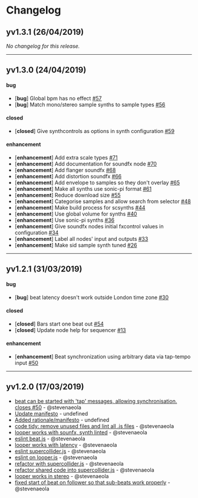 # Changelog

## yv1.3.1 (26/04/2019)
*No changelog for this release.*

---

## yv1.3.0 (24/04/2019)

#### bug

- [**bug**] Global bpm has no effect [#57](https://github.com/stevenaeola/node-red-contrib-music/issues/57)
- [**bug**] Match mono/stereo sample synths to sample types [#56](https://github.com/stevenaeola/node-red-contrib-music/issues/56)

#### closed

- [**closed**] Give synthcontrols as options in synth configuration [#59](https://github.com/stevenaeola/node-red-contrib-music/issues/59)

#### enhancement

- [**enhancement**] Add extra scale types [#71](https://github.com/stevenaeola/node-red-contrib-music/issues/71)
- [**enhancement**] Add documentation for soundfx node [#70](https://github.com/stevenaeola/node-red-contrib-music/issues/70)
- [**enhancement**] Add flanger soundfx [#68](https://github.com/stevenaeola/node-red-contrib-music/issues/68)
- [**enhancement**] Add distortion soundfx [#66](https://github.com/stevenaeola/node-red-contrib-music/issues/66)
- [**enhancement**] Add envelope to samples so they don't overlay [#65](https://github.com/stevenaeola/node-red-contrib-music/issues/65)
- [**enhancement**] Make all synths use sonic-pi format [#61](https://github.com/stevenaeola/node-red-contrib-music/issues/61)
- [**enhancement**] Reduce download size [#55](https://github.com/stevenaeola/node-red-contrib-music/issues/55)
- [**enhancement**] Categorise samples and allow search from selector [#48](https://github.com/stevenaeola/node-red-contrib-music/issues/48)
- [**enhancement**] Make build process for scsynths [#44](https://github.com/stevenaeola/node-red-contrib-music/issues/44)
- [**enhancement**] Use global volume for synths [#40](https://github.com/stevenaeola/node-red-contrib-music/issues/40)
- [**enhancement**] Use sonic-pi synths [#36](https://github.com/stevenaeola/node-red-contrib-music/issues/36)
- [**enhancement**] Give soundfx nodes initial fxcontrol values in configuration [#34](https://github.com/stevenaeola/node-red-contrib-music/issues/34)
- [**enhancement**] Label all nodes' input and outputs [#33](https://github.com/stevenaeola/node-red-contrib-music/issues/33)
- [**enhancement**] Make sid sample synth tuned [#26](https://github.com/stevenaeola/node-red-contrib-music/issues/26)

---

## yv1.2.1 (31/03/2019)

#### bug

- [**bug**] beat latency doesn't work outside London time zone [#30](https://github.com/stevenaeola/node-red-contrib-music/issues/30)

#### closed

- [**closed**] Bars start one beat out [#54](https://github.com/stevenaeola/node-red-contrib-music/issues/54)
- [**closed**] Update node help for sequencer [#13](https://github.com/stevenaeola/node-red-contrib-music/issues/13)

#### enhancement

- [**enhancement**] Beat synchronization using arbitrary data via tap-tempo input [#50](https://github.com/stevenaeola/node-red-contrib-music/issues/50)

---

## yv1.2.0 (17/03/2019)
- [beat can be started with 'tap' messages, allowing synchronisation. closes #50](https://github.com/stevenaeola/node-red-contrib-music/commit/1f5adfc3c1701534ec96861897b35bc7f69e7429) - @stevenaeola
- [Update manifesto](https://github.com/stevenaeola/node-red-contrib-music/commit/49837a3062a37b0dd4ab0ca024d2a93e8cc71600) - undefined
- [Added rationale/manifesto](https://github.com/stevenaeola/node-red-contrib-music/commit/d5489df2cea4543c9973d9d6b5817a87a521010a) - undefined
- [code tidy: remove unused files and lint all .js files](https://github.com/stevenaeola/node-red-contrib-music/commit/c116ce69e3574b035b00d673e3896ccb31c699ad) - @stevenaeola
- [looper works with sounfx, synth linted](https://github.com/stevenaeola/node-red-contrib-music/commit/df21bdd3fef7a0c6a6b37763117c1f27eecaba19) - @stevenaeola
- [eslint beat.js](https://github.com/stevenaeola/node-red-contrib-music/commit/da2fcaa36a66af82c90edab47bbe9a6b61c7b2c2) - @stevenaeola
- [looper works with latency](https://github.com/stevenaeola/node-red-contrib-music/commit/2c1b425fd9de9d6916497af42c7b55349f7f942e) - @stevenaeola
- [eslint supercollider.js](https://github.com/stevenaeola/node-red-contrib-music/commit/e4c4153044bc31edca63667564e43f8bf57e9384) - @stevenaeola
- [eslint on looper.js](https://github.com/stevenaeola/node-red-contrib-music/commit/f5c2e169135ddb12a8369fe143f8a719b68392e5) - @stevenaeola
- [refactor with supercollider.js](https://github.com/stevenaeola/node-red-contrib-music/commit/70c39604efcaa15bb0193917b3c68df40ff1084f) - @stevenaeola
- [refactor shared code into supercollider.js](https://github.com/stevenaeola/node-red-contrib-music/commit/095874c4976c3292062f181b7c17cdaa603dd0f1) - @stevenaeola
- [looper works in stereo](https://github.com/stevenaeola/node-red-contrib-music/commit/cb63e8734d88a45e362d1cbae51fe856bcc8281f) - @stevenaeola
- [fixed start of beat on follower so that sub-beats work properly](https://github.com/stevenaeola/node-red-contrib-music/commit/bea24452d924046f5bee859c7b8ca76cb398d4b2) - @stevenaeola
